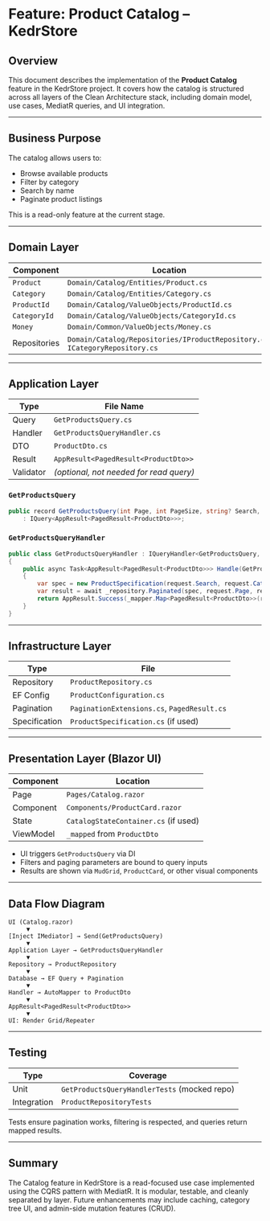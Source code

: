 # Feature: Product Catalog – KedrStore

## Overview

This document describes the implementation of the **Product Catalog** feature in the KedrStore project. It covers how the catalog is structured across all layers of the Clean Architecture stack, including domain model, use cases, MediatR queries, and UI integration.

---

## Business Purpose

The catalog allows users to:

- Browse available products
- Filter by category
- Search by name
- Paginate product listings

This is a read-only feature at the current stage.

---

## Domain Layer

| Component    | Location                                                                      |
| ------------ | ----------------------------------------------------------------------------- |
| `Product`    | `Domain/Catalog/Entities/Product.cs`                                          |
| `Category`   | `Domain/Catalog/Entities/Category.cs`                                         |
| `ProductId`  | `Domain/Catalog/ValueObjects/ProductId.cs`                                    |
| `CategoryId` | `Domain/Catalog/ValueObjects/CategoryId.cs`                                   |
| `Money`      | `Domain/Common/ValueObjects/Money.cs`                                         |
| Repositories | `Domain/Catalog/Repositories/IProductRepository.cs`, `ICategoryRepository.cs` |

---

## Application Layer

| Type      | File Name                               |
| --------- | --------------------------------------- |
| Query     | `GetProductsQuery.cs`                   |
| Handler   | `GetProductsQueryHandler.cs`            |
| DTO       | `ProductDto.cs`                         |
| Result    | `AppResult<PagedResult<ProductDto>>`    |
| Validator | *(optional, not needed for read query)* |

### `GetProductsQuery`

```csharp
public record GetProductsQuery(int Page, int PageSize, string? Search, Guid? CategoryId)
    : IQuery<AppResult<PagedResult<ProductDto>>>;
```

### `GetProductsQueryHandler`

```csharp
public class GetProductsQueryHandler : IQueryHandler<GetProductsQuery, AppResult<PagedResult<ProductDto>>>
{
    public async Task<AppResult<PagedResult<ProductDto>>> Handle(GetProductsQuery request, CancellationToken ct)
    {
        var spec = new ProductSpecification(request.Search, request.CategoryId);
        var result = await _repository.Paginated(spec, request.Page, request.PageSize);
        return AppResult.Success(_mapper.Map<PagedResult<ProductDto>>(result));
    }
}
```

---

## Infrastructure Layer

| Type          | File                                        |
| ------------- | ------------------------------------------- |
| Repository    | `ProductRepository.cs`                      |
| EF Config     | `ProductConfiguration.cs`                   |
| Pagination    | `PaginationExtensions.cs`, `PagedResult.cs` |
| Specification | `ProductSpecification.cs` (if used)         |

---

## Presentation Layer (Blazor UI)

| Component | Location                             |
| --------- | ------------------------------------ |
| Page      | `Pages/Catalog.razor`                |
| Component | `Components/ProductCard.razor`       |
| State     | `CatalogStateContainer.cs` (if used) |
| ViewModel | `_mapped` from `ProductDto`          |

- UI triggers `GetProductsQuery` via DI
- Filters and paging parameters are bound to query inputs
- Results are shown via `MudGrid`, `ProductCard`, or other visual components

---

## Data Flow Diagram

```text
UI (Catalog.razor)
     ▼
[Inject IMediator] → Send(GetProductsQuery)
     ▼
Application Layer → GetProductsQueryHandler
     ▼
Repository → ProductRepository
     ▼
Database → EF Query + Pagination
     ▼
Handler → AutoMapper to ProductDto
     ▼
AppResult<PagedResult<ProductDto>>
     ▼
UI: Render Grid/Repeater
```

---

## Testing

| Type        | Coverage                                     |
| ----------- | -------------------------------------------- |
| Unit        | `GetProductsQueryHandlerTests` (mocked repo) |
| Integration | `ProductRepositoryTests`                     |

Tests ensure pagination works, filtering is respected, and queries return mapped results.

---

## Summary

The Catalog feature in KedrStore is a read-focused use case implemented using the CQRS pattern with MediatR. It is modular, testable, and cleanly separated by layer. Future enhancements may include caching, category tree UI, and admin-side mutation features (CRUD).

